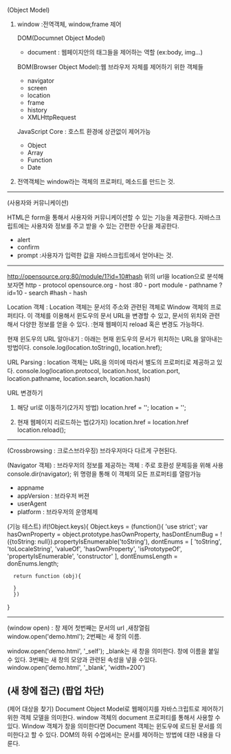 (Object Model)

1. window :전역객체, window,frame 제어
    
   DOM(Documnet Object Model)
    - document : 웹페이지안의 태그들을 제어하는 역할 (ex:body, img...)
    
   BOM(Browser Object Model):웹 브라우저 자체를 제어하기 위한 객체들
    - navigator
    - screen
    - location
    - frame
    - history
    - XMLHttpRequest
    
   JavaScript Core : 호스트 환경에 상관없이 제어가능
    - Object
    - Array
    - Function
    - Date

2. 전역객체는 window라는 객체의 프로퍼티, 메소드를 만드는 것.


------------------------------------------------------------------
(사용자와 커뮤니케이션)

HTML은 form을 통해서 사용자와 커뮤니케이션할 수 있는 기능을 제공한다. 자바스크립트에는 사용자와 정보를 주고 받을 수 있는 간편한 수단을 제공한다.

* alert
* confirm
* prompt :사용자가 입력한 값을 자바스크립트에서 얻어내는 것.


------------------------------------------------------------------
http://opensource.org:80/module/1?id=10#hash
위의 url을 location으로 분석해보자면
   http - protocol
   opensource.org - host
   :80 - port
   module - pathname
   ?id=10 - search
   #hash - hash

Location 객체
   : Location 객체는 문서의 주소와 관련된 객체로 Window 객체의 프로퍼티다. 이 객체를 이용해서 윈도우의 문서 URL을 변경할 수 있고, 문서의 위치와 관련해서 다양한 정보를 얻을 수 있다.
   :현재 웹페이지 reload 혹은 변경도 가능하다.

현재 윈도우의 URL 알아내기
   : 아래는 현재 윈도우의 문서가 위치하는 URL을 알아내는 방법이다. console.log(location.toString(), location.href);

URL Parsing
   : location 객체는 URL을 의미에 따라서 별도의 프로퍼티로 제공하고 있다. console.log(location.protocol, location.host, location.port, location.pathname, location.search, location.hash)

URL 변경하기

   1. 해당 url로 이동하기(2가지 방법)
      location.href = '';
      location = '';

   2. 현재 웹페이지 리로드하는 법(2가지)
      location.href = location.href
      location.reload();

---------------------------------------------------------------------------------------
(Crossbrowsing : 크로스브라우징)
   브라우저마다 다르게 구현된다. 

(Navigator 객체)
   : 브라우저의 정보를 제공하는 객체 
   : 주로 호환성 문제등을 위해 사용
   console.dir(navigator); 
   위 명령을 통해 이 객체의 모든 프로퍼티를 열람가능
   - appname
   - appVersion : 브라우저 버젼
   - userAgent 
   - platform : 브라우저의 운영체제 

(기능 테스트)
   if(!Object.keys){
      Object.keys = (function(){
         'use strict';
         var hasOwnProperty = object.prototype.hasOwnProperty,
         hasDontEnumBug = !({toString: null}).propertyIsEnumerable('toString'),
         dontEnums = [
            'toString',
            'toLocaleString',
            'valueOf',
            'hasOwnProperty',
            'isPrototypeOf',
            'propertyIsEnumerable',
            'constructor'
         ],
         dontEnumsLength = donEnums.length;

      return function (obj){

      }
      }) 
   }

----------------------------------------------------------------------------------------
(window open) : 창 제어
   첫번째는 문서의 url ,새창열림
   window.open('demo.html');
   2번째는 새 창의 이름.


   
   window.open('demo.html', '_self');
   _blank는 새 창을 의미한다.
   창에 이름을 붙일 수 있다. 
   3번째는 새 창의 모양과 관련된 속성을 넣을 수있다.
   window.open('demo.html', '_blank', 'width=200')

(새 창에 접근)
(팝업 차단)
------------------------------------------------------------------------------------------
(제어 대상을 찾기)
Document Object Model로 웹페이지를 자바스크립트로 제어하기 위한 객체 모델을 의미한다. window 객체의 document 프로퍼티를 통해서 사용할 수 있다. Window 객체가 창을 의미한다면 Document 객체는 윈도우에 로드된 문서를 의미한다고 할 수 있다. DOM의 하위 수업에서는 문서를 제어하는 방법에 대한 내용을 다룬다.

















